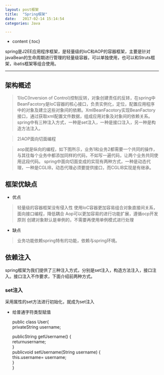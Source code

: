 ```yaml
---
layout: post框架
title:  "Spring框架"
date:   2017-02-14 15:14:54
categories: Java

---
```


* content
{:toc}

spring是J2EE应用程序框架，是轻量级的IoC和AOP的容器框架，主要是针对javaBean的生命周期进行管理的轻量级容器，可以单独使用，也可以和Struts框架，ibatis框架等组合使用。

---

##  架构概述

>1)IoC(Inversion of Control)控制反转，对象创建责任的反转，在spring中BeanFacotory是IoC容器的核心接口，负责实例化，定位，配置应用程序中的对象及建立这些对象间的依赖。XmlBeanFacotory实现BeanFactory接口，通过获取xml配置文件数据，组成应用对象及对象间的依赖关系。
>spring中有三种注入方式，一种是set注入，一种是接口注入，另一种是构造方法注入。
 
>2)AOP面向切面编程

>aop就是纵向的编程，如下图所示，业务1和业务2都需要一个共同的操作，与其往每个业务中都添加同样的代码，不如写一遍代码，让两个业务共同使用这段代码。
>spring中面向切面变成的实现有两种方式，一种是动态代理，一种是CGLIB，动态代理必须要提供接口，而CGLIB实现是有继承。

##  框架优缺点

* 优点

>轻量级的容器框架没有侵入性
>使用IoC容器更加容易组合对象直接间关系，面向接口编程，降低耦合
>Aop可以更加容易的进行功能扩展，遵循ocp开发原则
>创建对象默认是单例的，不需要再使用单例模式进行处理

* 缺点

>业务功能依赖spring特有的功能，依赖与spring环境。

## 依赖注入

spring框架为我们提供了三种注入方式，分别是set注入，构造方法注入，接口注入。接口注入不作要求，下面介绍前两种方式。

### set注入

采用属性的set方法进行初始化，就成为set注入

* 给普通字符类型赋值

	public class User{  
	privateString username;  
	   
	publicString getUsername() {  
		returnusername;  
	}  
	publicvoid setUsername(String username) {  
		this.username= username;  
		}  
	}
